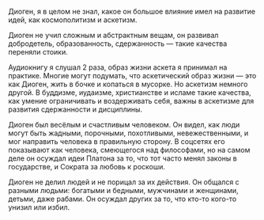 Диоген, я в целом не знал, какое он большое влияние имел на развитие идей, как космополитизм и аскетизм.

Диоген не учил сложным и абстрактным вещам, он развивал добродетель, образованность, сдержанность — такие качества переняли стоики.

Аудиокнигу я слушал 2 раза, образ жизни аскета я принимал на практике. Многие могут подумать, что аскетический образ жизни — это как Диоген, жить в бочке и копаться в мусорке. Но аскетизм немного другой. В буддизме, иудаизме, христианстве и исламе такие качества, как умение ограничивать и воздерживать себя, важны в аскетизме для развития сдержанности и дисциплины.

Диоген был весёлым и счастливым человеком. Он видел, как люди могут быть жадными, порочными, похотливыми, невежественными, и мог направить человека в правильную сторону. В соцсетях его показывают как человека, смеющегося над философами, но на самом деле он осуждал идеи Платона за то, что тот часто менял законы в государстве, и Сократа за любовь к роскоши.

Диоген не делил людей и не порицал за их действия. Он общался с разными людьми: богатыми и бедными, мужчинами и женщинами, детьми, даже рабами. Он осуждал других за то, что кто-то кого-то унизил или избил.

